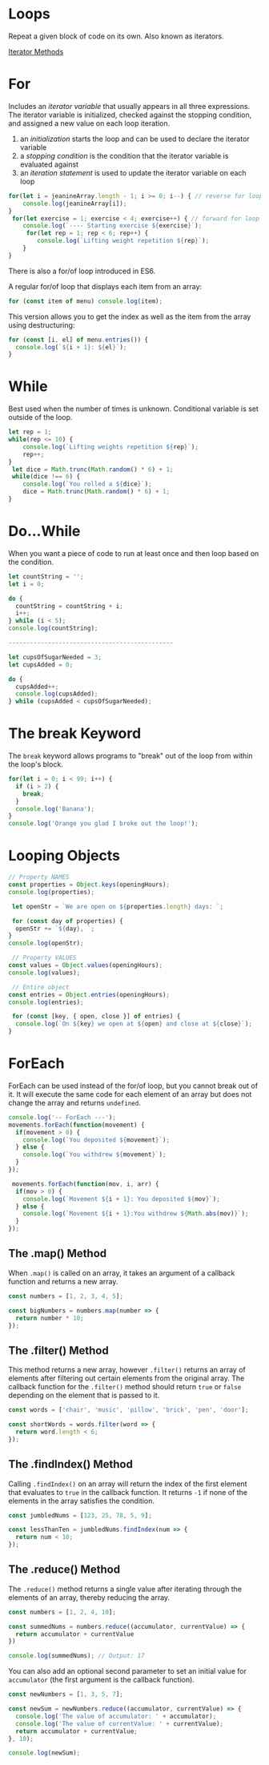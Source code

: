 # **Loops**

Repeat a given block of code on its own. Also known as iterators.

[Iterator Methods](https://developer.mozilla.org/en-US/docs/Web/JavaScript/Reference/Global_Objects/Array)

# For

Includes an *iterator variable* that usually appears in all three expressions. The iterator variable is initialized, checked against the stopping condition, and assigned a new value on each loop iteration.

1. an *initialization* starts the loop and can be used to declare the iterator variable
2. a *stopping condition* is the condition that the iterator variable is evaluated against
3. an *iteration statement* is used to update the iterator variable on each loop

```javascript
for(let i = jeanineArray.length - 1; i >= 0; i--) { // reverse for loop
    console.log(jeanineArray[i]);
}
 for(let exercise = 1; exercise < 4; exercise++) { // forward for loop
    console.log(`---- Starting exercise ${exercise}`);
     for(let rep = 1; rep < 6; rep++) {
        console.log(`Lifting weight repetition ${rep}`);
    }
}
```

There is also a for/of loop introduced in ES6.

A regular for/of loop that displays each item from an array:

```javascript
for (const item of menu) console.log(item);
```

This version allows you to get the index as well as the item from the array using destructuring:

```javascript
for (const [i, el] of menu.entries()) {
  console.log(`${i + 1}: ${el}`);
}
```



# While

Best used when the number of times is unknown. Conditional variable is set outside of the loop.

```javascript
let rep = 1;
while(rep <= 10) {
    console.log(`Lifting weights repetition ${rep}`);
    rep++;
}
 let dice = Math.trunc(Math.random() * 6) + 1;
 while(dice !== 6) {
    console.log(`You rolled a ${dice}`);
    dice = Math.trunc(Math.random() * 6) + 1;
}
```



# Do...While

When you want a piece of code to run at least once and then loop based on the condition.

```javascript
let countString = '';
let i = 0;

do {
  countString = countString + i;
  i++;
} while (i < 5);
console.log(countString);

----------------------------------------------

let cupsOfSugarNeeded = 3;
let cupsAdded = 0;

do {
  cupsAdded++;
  console.log(cupsAdded);
} while (cupsAdded < cupsOfSugarNeeded);
```



# The break Keyword

The `break` keyword allows programs to "break" out of the loop from within the loop's block.

```javascript
for(let i = 0; i < 99; i++) {
  if (i > 2) {
    break;
  }
  console.log('Banana');
}
console.log('Orange you glad I broke out the loop!');
```



# Looping Objects

```javascript
// Property NAMES
const properties = Object.keys(openingHours);
console.log(properties);

 let openStr = `We are open on ${properties.length} days: `;

 for (const day of properties) {
  openStr += `${day}, `;
}
console.log(openStr);

 // Property VALUES
const values = Object.values(openingHours);
console.log(values);

 // Entire object
const entries = Object.entries(openingHours);
console.log(entries);

 for (const [key, { open, close }] of entries) {
  console.log(`On ${key} we open at ${open} and close at ${close}`);
}
```



# ForEach

ForEach can be used instead of the for/of loop, but you cannot break out of it. It will execute the same code for each element of an array but does not change the array and returns `undefined`.

```javascript
console.log('-- ForEach ---');
movements.forEach(function(movement) {
  if(movement > 0) {
    console.log(`You deposited ${movement}`);
  } else {
    console.log(`You withdrew ${movement}`);
  }
});

 movements.forEach(function(mov, i, arr) {
  if(mov > 0) {
    console.log(`Movement ${i + 1}: You deposited ${mov}`);
  } else {
    console.log(`Movement ${i + 1}:You withdrew ${Math.abs(mov)}`);
  }
});
```



## The .map() Method

When `.map()` is called on an array, it takes an argument of a callback function and returns a new array.

```javascript
const numbers = [1, 2, 3, 4, 5];

const bigNumbers = numbers.map(number => {
  return number * 10;
});
```



## The .filter() Method

This method returns a new array, however `.filter()` returns an array of elements after filtering out certain elements from the original array. The callback function for the `.filter()` method should return `true` or `false` depending on the element that is passed to it.

```javascript
const words = ['chair', 'music', 'pillow', 'brick', 'pen', 'door'];

const shortWords = words.filter(word => {
  return word.length < 6;
});
```



## The .findIndex() Method

Calling `.findIndex()` on an array will return the index of the first element that evaluates to `true` in the callback function. It returns `-1` if none of the elements in the array satisfies the condition.

```javascript
const jumbledNums = [123, 25, 78, 5, 9];

const lessThanTen = jumbledNums.findIndex(num => {
  return num < 10;
});
```



## The .reduce() Method

The `.reduce()` method returns a single value after iterating through the elements of an array, thereby reducing the array.

```javascript
const numbers = [1, 2, 4, 10];

const summedNums = numbers.reduce((accumulator, currentValue) => {
  return accumulator + currentValue
})

console.log(summedNums); // Output: 17
```

You can also add an optional second parameter to set an initial value for `accumulator` (the first argument is the callback function).

```javascript
const newNumbers = [1, 3, 5, 7];

const newSum = newNumbers.reduce((accumulator, currentValue) => {
  console.log('The value of accumulator: ' + accumulator);
  console.log('The value of currentValue: ' + currentValue);
  return accumulator + currentValue;
}, 10);

console.log(newSum);
```

